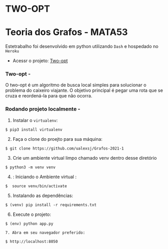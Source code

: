 # TWO-OPT 
# Teoria dos Grafos - MATA53 

Estetrabalho foi desenvolvido em python utilizando `Dash` e hospedado no `Heroku`


- Acessr o projeto: [Two-opt](https://two-opt.herokuapp.com/)

### Two-opt - 

O two-opt é um algoritmo de busca local simples para solucionar o problema do caixeiro viajante. O objetivo principal é pegar uma rota que se cruza e reordená-la para que não ocorra.


### Rodando projeto localmente -


1. Instalar o `virtualenv`:
```
$ pip3 install virtualenv
```

2. Faça o clone do proejto para sua máquina:
```
$ git clone https://github.com/ualexsj/Grafos-2021-1
```

3. Crie um ambiente virtual limpo chamado venv dentro desse diretório
```
$ python3 -m venv venv
```

4. : Iniciando o Ambiente virtual :
```
$  source venv/bin/activate
```

5. Instalando as dependências:
```
$ (venv) pip install -r requirements.txt
```

6. Execute o projeto:
```
$ (env) python app.py

7. Abra em seu navegador preferido:

$ http://localhost:8050

